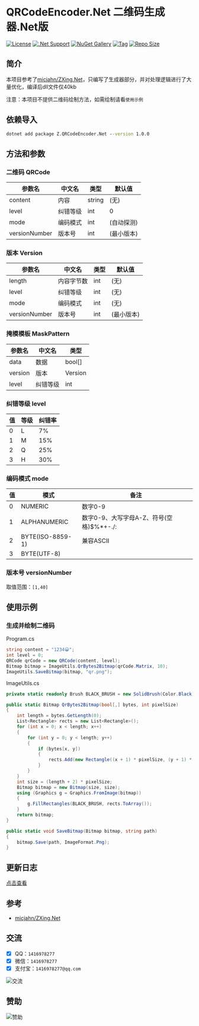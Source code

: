 # QRCodeEncoder.Net 二维码生成器.Net版

[![License](https://img.shields.io/github/license/ali1416/QRCodeEncoder.Net?label=License)](http://www.apache.org/licenses/)
[![.Net Support](https://img.shields.io/badge/.NET%20Standard-2.0+-green)](https://openjdk.org/)
[![NuGet Gallery](https://img.shields.io/nuget/v/Z.QRCodeEncoder.Net?label=NuGet%20Gallery)](https://www.nuget.org/packages/Z.QRCodeEncoder.Net)
[![Tag](https://img.shields.io/github/v/tag/ali1416/QRCodeEncoder.Net?label=Tag)](https://github.com/ALI1416/QRCodeEncoder.Net/tags)
[![Repo Size](https://img.shields.io/github/repo-size/ali1416/QRCodeEncoder.Net?label=Repo%20Size&color=success)](https://github.com/ALI1416/QRCodeEncoder.Net/archive/refs/heads/master.zip)

## 简介

本项目参考了[micjahn/ZXing.Net](https://github.com/micjahn/ZXing.Net)，只编写了生成器部分，并对处理逻辑进行了大量优化，编译后dll文件仅40kb

注意：本项目不提供二维码绘制方法，如需绘制请看`使用示例`

## 依赖导入

```bat
dotnet add package Z.QRCodeEncoder.Net --version 1.0.0
```

## 方法和参数

### 二维码 QRCode

| 参数名        | 中文名   | 类型   | 默认值     |
| ------------- | -------- | ------ | ---------- |
| content       | 内容     | string | (无)       |
| level         | 纠错等级 | int    | 0          |
| mode          | 编码模式 | int    | (自动探测) |
| versionNumber | 版本号   | int    | (最小版本) |

### 版本 Version

| 参数名        | 中文名     | 类型 | 默认值     |
| ------------- | ---------- | ---- | ---------- |
| length        | 内容字节数 | int  | (无)       |
| level         | 纠错等级   | int  | (无)       |
| mode          | 编码模式   | int  | (无)       |
| versionNumber | 版本号     | int  | (最小版本) |

### 掩模模板 MaskPattern

| 参数名  | 中文名   | 类型    |
| ------- | -------- | ------- |
| data    | 数据     | bool[]  |
| version | 版本     | Version |
| level   | 纠错等级 | int     |

### 纠错等级 level

| 值  | 等级 | 纠错率 |
| --- | ---- | ------ |
| 0   | L    | 7%     |
| 1   | M    | 15%    |
| 2   | Q    | 25%    |
| 3   | H    | 30%    |

### 编码模式 mode

| 值  | 模式             | 备注                                     |
| --- | ---------------- | ---------------------------------------- |
| 0   | NUMERIC          | 数字0-9                                  |
| 1   | ALPHANUMERIC     | 数字0-9、大写字母A-Z、符号(空格)$%*+-./: |
| 2   | BYTE(ISO-8859-1) | 兼容ASCII                                |
| 3   | BYTE(UTF-8)      |                                          |

### 版本号 versionNumber

取值范围：`[1,40]`

## 使用示例

### 生成并绘制二维码

Program.cs

```csharp
string content = "1234😀";
int level = 0;
QRCode qrCode = new QRCode(content, level);
Bitmap bitmap = ImageUtils.QrBytes2Bitmap(qrCode.Matrix, 10);
ImageUtils.SaveBitmap(bitmap, "qr.png");
```

ImageUtils.cs

```csharp
private static readonly Brush BLACK_BRUSH = new SolidBrush(Color.Black);

public static Bitmap QrBytes2Bitmap(bool[,] bytes, int pixelSize)
{
    int length = bytes.GetLength(0);
    List<Rectangle> rects = new List<Rectangle>();
    for (int x = 0; x < length; x++)
    {
        for (int y = 0; y < length; y++)
        {
            if (bytes[x, y])
            {
                rects.Add(new Rectangle((x + 1) * pixelSize, (y + 1) * pixelSize, pixelSize, pixelSize));
            }
        }
    }
    int size = (length + 2) * pixelSize;
    Bitmap bitmap = new Bitmap(size, size);
    using (Graphics g = Graphics.FromImage(bitmap))
    {
        g.FillRectangles(BLACK_BRUSH, rects.ToArray());
    }
    return bitmap;
}

public static void SaveBitmap(Bitmap bitmap, string path)
{
    bitmap.Save(path, ImageFormat.Png);
}
```

## 更新日志

[点击查看](./CHANGELOG.md)

## 参考

- [micjahn/ZXing.Net](https://github.com/micjahn/ZXing.Net)

## 交流

- [x] QQ：`1416978277`
- [x] 微信：`1416978277`
- [x] 支付宝：`1416978277@qq.com`

![交流](https://cdn.jsdelivr.net/gh/ALI1416/ALI1416/image/contact.png)

## 赞助

![赞助](https://cdn.jsdelivr.net/gh/ALI1416/ALI1416/image/donate.png)
